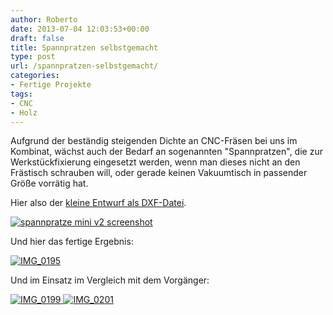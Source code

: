```yaml
---
author: Roberto
date: 2013-07-04 12:03:53+00:00
draft: false
title: Spannpratzen selbstgemacht
type: post
url: /spannpratzen-selbstgemacht/
categories:
- Fertige Projekte
tags:
- CNC
- Holz
---
```


Aufgrund der beständig steigenden Dichte an CNC-Fräsen bei uns im Kombinat, wächst auch der Bedarf an sogenannten "Spannpratzen", die zur Werkstückfixierung eingesetzt werden, wenn man dieses nicht an den Frästisch schrauben will, oder gerade keinen Vakuumtisch in passender Größe vorrätig hat.<!-- more -->

Hier also der [kleine Entwurf als DXF-Datei](https://eigenbaukombinat.de/wp-content/uploads/2013/06/spannpratze-mini-v2.dxf).

[![spannpratze mini v2 screenshot](https://eigenbaukombinat.de/wp-content/uploads/2013/06/spannpratze-mini-v2-screenshot-229x300.png)
](https://eigenbaukombinat.de/wp-content/uploads/2013/06/spannpratze-mini-v2-screenshot.png)

Und hier das fertige Ergebnis:

[![IMG_0195](https://eigenbaukombinat.de/wp-content/uploads/2013/06/IMG_0195-300x200.jpg)
](https://eigenbaukombinat.de/wp-content/uploads/2013/06/IMG_0195.jpg)

Und im Einsatz im Vergleich mit dem Vorgänger:

[![IMG_0199](https://eigenbaukombinat.de/wp-content/uploads/2013/06/IMG_0199-300x200.jpg)
](https://eigenbaukombinat.de/wp-content/uploads/2013/06/IMG_0199.jpg) [![IMG_0201](https://eigenbaukombinat.de/wp-content/uploads/2013/06/IMG_0201-300x200.jpg)
](https://eigenbaukombinat.de/wp-content/uploads/2013/06/IMG_0201.jpg)
